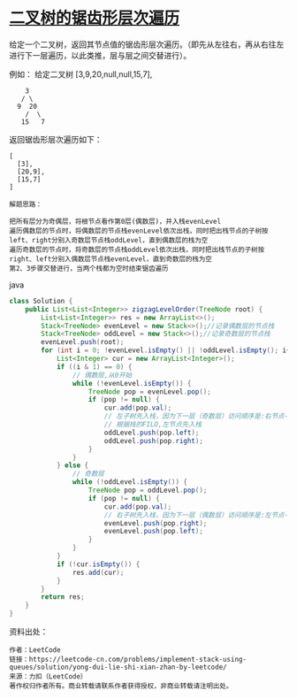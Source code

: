 # [ 二叉树的锯齿形层次遍历](https://leetcode-cn.com/problems/binary-tree-zigzag-level-order-traversal/)

给定一个二叉树，返回其节点值的锯齿形层次遍历。（即先从左往右，再从右往左进行下一层遍历，以此类推，层与层之间交替进行）。

例如：
给定二叉树 [3,9,20,null,null,15,7],

```
    3
   / \
  9  20
    /  \
   15   7
```

返回锯齿形层次遍历如下：

```
[
  [3],
  [20,9],
  [15,7]
]
```

```
解题思路：

把所有层分为奇偶层，将根节点看作第0层(偶数层)，并入栈evenLevel
遍历偶数层的节点时，将偶数层的节点栈evenLevel依次出栈，同时把出栈节点的子树按left、right分别入奇数层节点栈oddLevel，直到偶数层的栈为空
遍历奇数层的节点时，将奇数层的节点栈oddLevel依次出栈，同时把出栈节点的子树按right、left分别入偶数层节点栈evenLevel，直到奇数层的栈为空
第2、3步骤交替进行，当两个栈都为空时结束锯齿遍历
```

java

```java
class Solution {
    public List<List<Integer>> zigzagLevelOrder(TreeNode root) {
		List<List<Integer>> res = new ArrayList<>();
		Stack<TreeNode> evenLevel = new Stack<>();//记录偶数层的节点栈
		Stack<TreeNode> oddLevel = new Stack<>();//记录奇数层的节点栈
		evenLevel.push(root);
		for (int i = 0; !evenLevel.isEmpty() || !oddLevel.isEmpty(); i++) {
			List<Integer> cur = new ArrayList<Integer>();
			if ((i & 1) == 0) {
				// 偶数层,从0开始
				while (!evenLevel.isEmpty()) {
					TreeNode pop = evenLevel.pop();
					if (pop != null) {
						cur.add(pop.val);
						// 左子树先入栈，因为下一层（奇数层）访问顺序是:右节点->左节点
						// 根据栈的FILO,左节点先入栈
						oddLevel.push(pop.left);
						oddLevel.push(pop.right);
					}
				}
			} else {
				// 奇数层
				while (!oddLevel.isEmpty()) {
					TreeNode pop = oddLevel.pop();
					if (pop != null) {
						cur.add(pop.val);
						// 右子树先入栈，因为下一层（偶数层）访问顺序是:左节点->右节点
						evenLevel.push(pop.right);
						evenLevel.push(pop.left);
					}
				}
			}
			if (!cur.isEmpty()) {
				res.add(cur);
			}
		}
		return res;
    }
}
```



资料出处：

```
作者：LeetCode
链接：https://leetcode-cn.com/problems/implement-stack-using-queues/solution/yong-dui-lie-shi-xian-zhan-by-leetcode/
来源：力扣（LeetCode）
著作权归作者所有。商业转载请联系作者获得授权，非商业转载请注明出处。
```

